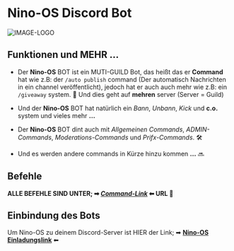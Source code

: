 # Nino-OS Discord Bot

![IMAGE-LOGO](https://nino-os.github.io/home/images/logo.png)

## Funktionen und MEHR ...

- Der ****Nino-OS**** BOT ist ein MUTI-GUILD Bot, das heißt das er **Command** hat wie z.B: der `/auto publish` command (Der automatisch Nachrichten in ein channel veröffentlicht), jedoch hat er auch auch mehr wie z.B: ein `/giveaway` system. 🎉 Und dies geht auf **mehren** server (Server = Guild)

- Und der ****Nino-OS**** BOT hat natürlich ein _Bann_, _Unbann_, _Kick_ und **c.o.** system und vieles mehr **...**

- Der ****Nino-OS**** BOT dint auch mit _Allgemeinen Commands_, _ADMIN-Commands_, _Moderations-Commands_ und _Prifx-Commands_. 🛠

- Und es werden andere commands in Kürze hinzu kommen **...** 🔜

## Befehle

****ALLE BEFEHLE SIND UNTER; ➡ _[Command-Link]()_ ⬅ URL 🔗****

## Einbindung des Bots

Um Nino-OS zu deinem Discord-Server ist HIER der Link; ➡ **[Nino-OS Einladungslink](https://top.gg/bot/1094405694066790492)** ⬅
